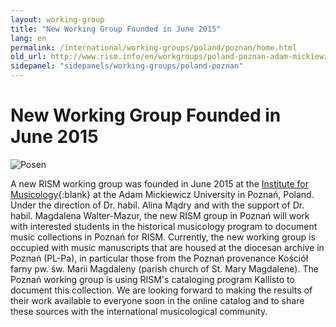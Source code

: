 ```yaml
---
layout: working-group
title: "New Working Group Founded in June 2015"
lang: en
permalink: /international/working-groups/poland/poznan/home.html
old_url: http://www.rism.info/en/workgroups/poland-poznan-adam-mickiewicz-university/home.html
sidepanel: "sidepanels/working-groups/poland-poznan"
---
```


# New Working Group Founded in June 2015

 ![](/fileadmin/_processed_/csm_Posen_4e5045b651.jpg "Posen")

A new RISM working group was founded in June 2015 at the [Institute for Musicology](http://www.muzykologia.amu.edu.pl/){:blank} at the Adam Mickiewicz University in Poznań, Poland. Under the direction of Dr. habil. Alina Mądry and with the support of Dr. habil. Magdalena Walter-Mazur, the new RISM group in Poznań will work with interested students in the historical musicology program to document music collections in Poznań for RISM. Currently, the new working group is occupied with music manuscripts that are housed at the diocesan archive in Poznań (PL-Pa), in particular those from the Poznań provenance Kościół farny pw. św. Marii Magdaleny (parish church of St. Mary Magdalene). The Poznań working group is using RISM's cataloging program Kallisto to document this collection. We are looking forward to making the results of their work available to everyone soon in the online catalog and to share these sources with the international musicological community.